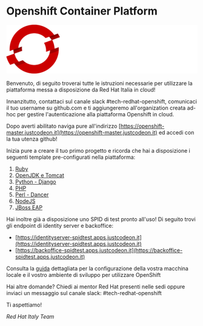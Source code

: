 # Openshift Container Platform
![alt text](images/Logotype_RH_OpenShiftContainerPlatform_wLogo_RGB_White.png "OpenShift")

Benvenuto, di seguito troverai tutte le istruzioni necessarie per utilizzare la piattaforma messa a disposizione da Red Hat Italia in cloud!

Innanzitutto, contattaci sul canale slack #tech-redhat-openshift, comunicaci il tuo username su github.com e ti aggiungeremo all'organization creata ad-hoc per gestire l'autenticazione alla piattaforma Openshift in cloud.

Dopo averti abilitato naviga pure all'indirizzo [https://openshift-master.justcodeon.it](https://openshift-master.justcodeon.it) ed accedi con la tua utenza github!

Inizia pure a creare il tuo primo progetto e ricorda che hai a disposizione i seguenti template pre-configurati nella piattaforma:
1. [Ruby](https://github.com/redhat-italy/ruby-ex)
2. [OpenJDK e Tomcat](https://github.com/redhat-italy/openshift-quickstarts)
3. [Python - Django](https://github.com/redhat-italy/django-ex)
4. [PHP](https://github.com/redhat-italy/cakephp-ex)
5. [Perl - Dancer](https://github.com/redhat-italy/dancer-ex)
6. [NodeJS](https://github.com/redhat-italy/nodejs-ex)
7. [JBoss EAP](https://github.com/redhat-italy/jboss-eap-quickstarts)

Hai inoltre già a disposizione uno SPID di test pronto all'uso! Di seguito trovi gli endpoint di identity server e backoffice:
* [https://identityserver-spidtest.apps.justcodeon.it](https://identityserver-spidtest.apps.justcodeon.it)
* [https://backoffice-spidtest.apps.justcodeon.it](https://backoffice-spidtest.apps.justcodeon.it)

Consulta la [guida](docs/OCPWorkstationSetup.pdf "Guida OpenShift") dettagliata per la configurazione della vostra macchina locale e il vostro ambiente di sviluppo per utilizzare OpenShift

Hai altre domande? Chiedi ai mentor Red Hat presenti nelle sedi oppure inviaci un messaggio sul canale slack: #tech-redhat-openshift

Ti aspettiamo!

<i>Red Hat Italy Team</i>
